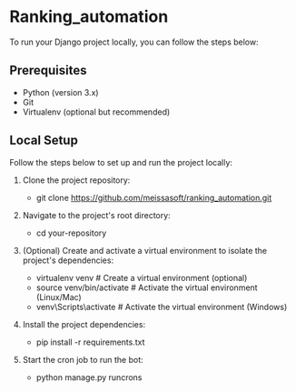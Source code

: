 # Ranking_automation
To run your Django project locally, you can follow the steps below:

## Prerequisites

- Python (version 3.x)
- Git 
- Virtualenv (optional but recommended)

## Local Setup

Follow the steps below to set up and run the project locally:

1. Clone the project repository:

   - git clone https://github.com/meissasoft/ranking_automation.git

3. Navigate to the project's root directory:

   - cd your-repository

5. (Optional) Create and activate a virtual environment to isolate the project's dependencies:
 
    - virtualenv venv # Create a virtual environment (optional)
    - source venv/bin/activate # Activate the virtual environment (Linux/Mac)
    - venv\Scripts\activate # Activate the virtual environment (Windows)

4. Install the project dependencies:

    - pip install -r requirements.txt

5. Start the cron job to run the bot:
   - python manage.py runcrons
